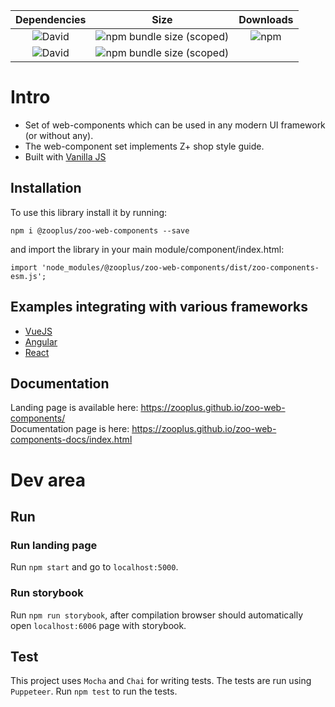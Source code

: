|                               **Dependencies**                            |               **Size**              | **Downloads**  |
| :-----------------------------------------------------------------------: |:-----------------------------------:|:--:|
| ![David](https://img.shields.io/david/dev/zooplus/zoo-web-components.svg) | ![npm bundle size (scoped)](https://img.shields.io/bundlephobia/min/@zooplus/zoo-web-components.svg)   | ![npm](https://img.shields.io/npm/dt/@zooplus/zoo-web-components.svg)
| ![David](https://img.shields.io/david/zooplus/zoo-web-components.svg)     | ![npm bundle size (scoped)](https://img.shields.io/bundlephobia/minzip/@zooplus/zoo-web-components.svg)| 

# Intro
 - Set of web-components which can be used in any modern UI framework (or without any).
 - The web-component set implements Z+ shop style guide.
 - Built with [Vanilla JS](http://vanilla-js.com/)

## Installation
To use this library install it by running:
```
npm i @zooplus/zoo-web-components --save
```
and import the library in your main module/component/index.html:
```
import 'node_modules/@zooplus/zoo-web-components/dist/zoo-components-esm.js';
```      

## Examples integrating with various frameworks
+ [VueJS](https://github.com/GeorgeTailor/vue-wc-integration)
+ [Angular](https://github.com/GeorgeTailor/angular-wc-integration)
+ [React](https://github.com/GeorgeTailor/react-wc-integration)

## Documentation
Landing page is available here: https://zooplus.github.io/zoo-web-components/      
Documentation page is here: https://zooplus.github.io/zoo-web-components-docs/index.html


# Dev area

## Run
### Run landing page
Run `npm start` and go to `localhost:5000`.
### Run storybook
Run `npm run storybook`, after compilation browser should automatically open `localhost:6006` page with storybook.

## Test
This project uses `Mocha` and `Chai` for writing tests. The tests are run using `Puppeteer`.
Run `npm test` to run the tests.
